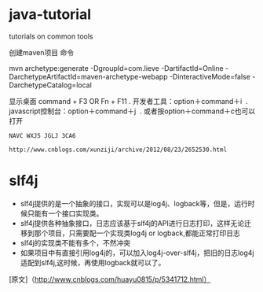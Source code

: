 # java-tutorial
tutorials on common tools

创建maven项目 命令

mvn archetype:generate -DgroupId=com.lieve -DartifactId=Online -DarchetypeArtifactId=maven-archetype-webapp -DinteractiveMode=false -DarchetypeCatalog=local

显示桌面 command + F3 OR Fn + F11
    .   开发者工具：option＋command＋i 
    .   javascript控制台：option＋command＋j 
    .   或者按option＋command＋c也可以打开

    NAVC WXJ5 JGLJ 3CA6

    http://www.cnblogs.com/xunziji/archive/2012/08/23/2652530.html
# slf4j
 * slf4j提供的是一个抽象的接口，实现可以是log4j、logback等，但是，运行时候只能有一个接口实现类。
 * slf4j提供各种抽象接口，日志应该基于slf4j的API进行日志打印，这样无论迁移到那个项目，只需要配一个实现类log4j or logback,都能正常打印日志
 * slf4j的实现类不能有多个，不然冲突
 * 如果项目中有直接引用log4j的，可以加入log4j-over-slf4j，把旧的日志log4j适配到slf4j,这时候，再使用logback就可以了。
 
 [原文]（http://www.cnblogs.com/huayu0815/p/5341712.html） 
